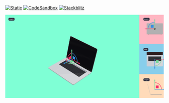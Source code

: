 [![Static](https://img.shields.io/badge/demo-%23646CFF.svg?logo=html5&logoColor=white)](https://pmndrs.github.io/examples/multiple-views-with-uniform-controls)
[![CodeSandbox](https://img.shields.io/badge/codesandbox-040404?logo=codesandbox&logoColor=DBDBDB)](https://codesandbox.io/s/github/pmndrs/examples/tree/main/apps/multiple-views-with-uniform-controls)
[![Stackblitz](https://img.shields.io/badge/stackblitz-fff?logo=Stackblitz&logoColor=1389FD)](https://stackblitz.com/github/pmndrs/examples/tree/main/apps/multiple-views-with-uniform-controls)

![](thumbnail.png)

